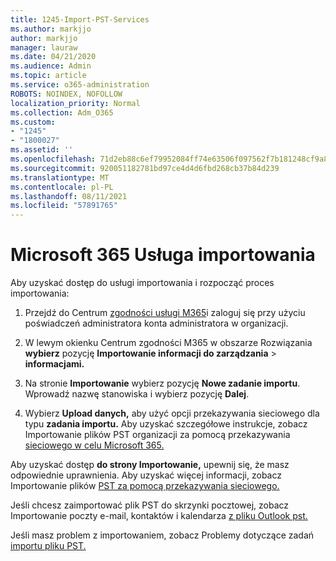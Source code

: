 ```yaml
---
title: 1245-Import-PST-Services
ms.author: markjjo
author: markjjo
manager: lauraw
ms.date: 04/21/2020
ms.audience: Admin
ms.topic: article
ms.service: o365-administration
ROBOTS: NOINDEX, NOFOLLOW
localization_priority: Normal
ms.collection: Adm_O365
ms.custom:
- "1245"
- "1800027"
ms.assetid: ''
ms.openlocfilehash: 71d2eb88c6ef79952084ff74e63506f097562f7b181248cf9a83ddc56dbffb2a
ms.sourcegitcommit: 920051182781bd97ce4d4d6fbd268cb37b84d239
ms.translationtype: MT
ms.contentlocale: pl-PL
ms.lasthandoff: 08/11/2021
ms.locfileid: "57891765"
---
```

# <a name="microsoft-365-import-service"></a>Microsoft 365 Usługa importowania

Aby uzyskać dostęp do usługi importowania i rozpocząć proces importowania:

1. Przejdź do Centrum [zgodności usługi M365](https://compliance.microsoft.com/)i zaloguj się przy użyciu poświadczeń administratora konta administratora w organizacji.

1. W lewym okienku Centrum zgodności M365 w obszarze Rozwiązania **wybierz** pozycję **Importowanie informacji do zarządzania**  >  **informacjami.**

1. Na stronie **Importowanie** wybierz pozycję **Nowe zadanie importu**. Wprowadź nazwę stanowiska i wybierz pozycję **Dalej**.

1. Wybierz **Upload danych,** aby użyć opcji przekazywania sieciowego dla typu **zadania importu.** Aby uzyskać szczegółowe instrukcje, zobacz Importowanie plików PST organizacji za pomocą przekazywania [sieciowego w celu Microsoft 365.](https://docs.microsoft.com/compliance/use-network-upload-to-import-pst-files)

Aby uzyskać dostęp **do strony Importowanie,** upewnij się, że masz odpowiednie uprawnienia. Aby uzyskać więcej informacji, zobacz Importowanie plików [PST za pomocą przekazywania sieciowego.](https://docs.microsoft.com/microsoft-365/compliance/importing-pst-files-to-office-365#using-network-upload-to-import-pst-files)

Jeśli chcesz zaimportować plik PST do skrzynki pocztowej, zobacz Importowanie poczty e-mail, kontaktów i kalendarza [z pliku Outlook pst.](https://support.office.com/article/import-email-contacts-and-calendar-from-an-outlook-pst-file-431a8e9a-f99f-4d5f-ae48-ded54b3440ac)

Jeśli masz problem z importowaniem, zobacz Problemy dotyczące zadań [importu pliku PST.](https://docs.microsoft.com/office365/troubleshoot/pst-import-service/issues-with-pst-import-job)

